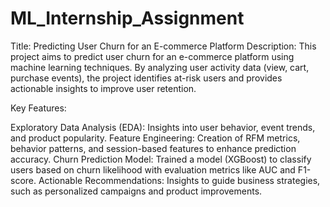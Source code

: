 # ML_Internship_Assignment
Title: Predicting User Churn for an E-commerce Platform
Description:
This project aims to predict user churn for an e-commerce platform using machine learning techniques. By analyzing user activity data (view, cart, purchase events), the project identifies at-risk users and provides actionable insights to improve user retention.

Key Features:

Exploratory Data Analysis (EDA): Insights into user behavior, event trends, and product popularity.
Feature Engineering: Creation of RFM metrics, behavior patterns, and session-based features to enhance prediction accuracy.
Churn Prediction Model: Trained a model (XGBoost) to classify users based on churn likelihood with evaluation metrics like AUC and F1-score.
Actionable Recommendations: Insights to guide business strategies, such as personalized campaigns and product improvements.
